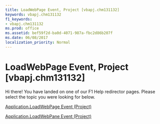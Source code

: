```yaml
---
title: LoadWebPage Event, Project [vbapj.chm131132]
keywords: vbapj.chm131132
f1_keywords:
- vbapj.chm131132
ms.prod: office
ms.assetid: bef59f2d-ba0d-4071-987a-fbc2d86b207f
ms.date: 06/08/2017
localization_priority: Normal
---
```



# LoadWebPage Event, Project [vbapj.chm131132]

Hi there! You have landed on one of our F1 Help redirector pages. Please select the topic you were looking for below.

[Application.LoadWebPage Event (Project)](http://msdn.microsoft.com/library/393115c4-6245-3a1a-3c98-a5ddc1416aa0%28Office.15%29.aspx)

[Application.LoadWebPane Event (Project)](http://msdn.microsoft.com/library/b9fefabb-3d0b-9aa7-6d3b-b8fd8000571d%28Office.15%29.aspx)


